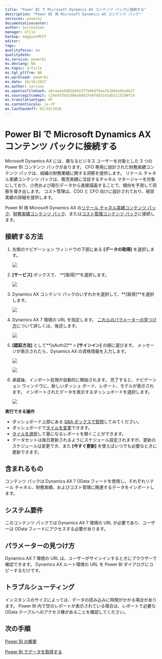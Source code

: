 ```yaml
---
title: "Power BI で Microsoft Dynamics AX コンテンツ パックに接続する"
description: "Power BI 用 Microsoft Dynamics AX コンテンツ パック"
services: powerbi
documentationcenter: 
author: SarinaJoan
manager: kfile
backup: maggiesMSFT
editor: 
tags: 
qualityfocus: no
qualitydate: 
ms.service: powerbi
ms.devlang: NA
ms.topic: article
ms.tgt_pltfrm: NA
ms.workload: powerbi
ms.date: 10/16/2017
ms.author: sarinas
ms.openlocfilehash: a0c4a4a5685b9923f794b9f9aa761884a9ea6b27
ms.sourcegitcommit: c24e5d7bd1806e0d637e974b5143ab5125298fc6
ms.translationtype: HT
ms.contentlocale: ja-JP
ms.lasthandoff: 02/19/2018
---
```

# <a name="connect-to-microsoft-dynamics-ax-content-pack-with-power-bi"></a>Power BI で Microsoft Dynamics AX コンテンツ パックに接続する
Microsoft Dynamics AX には、異なるビジネス ユーザーを対象とした 3 つの Power BI コンテンツ パックがあります。 CFO 専用に設計された財務実績コンテンツ パックは、組織の財務業績に関する洞察を提供します。 リテール チャネル実績コンテンツ パックは、販売実績に注目するチャネル マネージャーを対象にしており、小売および取引データから直接描画することで、傾向を予測して洞察を導き出します。 コスト管理は、COO と CFO 向けに設計されており、経営実績の詳細を提供します。

Power BI 用 Microsoft Dynamics AX の[リテール チャネル実績コンテンツ パック](https://app.powerbi.com/getdata/services/dynamics-ax-retail-channel-performance)、[財務実績コンテンツ パック](https://app.powerbi.com/getdata/services/dynamics-ax-financial-performance)、または[コスト管理コンテンツ パック](https://app.powerbi.com/getdata/services/dynamics-ax-cost-management)に接続します。

## <a name="how-to-connect"></a>接続する方法
1. 左側のナビゲーション ウィンドウの下部にある **[データの取得]** を選択します。
   
   ![](media/service-connect-to-microsoft-dynamics-ax/getdata.png)
2. **[サービス]** ボックスで、 **[取得]**を選択します。
   
   ![](media/service-connect-to-microsoft-dynamics-ax/services.png)
3. Dynamics AX コンテンツ パックのいずれかを選択して、**[取得]**を選択します。
   
   ![](media/service-connect-to-microsoft-dynamics-ax/mdax.png)
4. Dynamics AX 7 環境の URL を指定します。 [これらのパラメーターの見つけ方](#FindingParams)について詳しくは、後述します。
   
   ![](media/service-connect-to-microsoft-dynamics-ax/params.png)
5. **[認証方法]** として**[oAuth2]** \> **[サインイン]** の順に選びます。 メッセージが表示されたら、Dynamics AX の資格情報を入力します。
   
    ![](media/service-connect-to-microsoft-dynamics-ax/creds.png)
   
    ![](media/service-connect-to-microsoft-dynamics-ax/creds2.png)
6. 承諾後、インポート処理が自動的に開始されます。 完了すると、ナビゲーション ウィンドウに、新しいダッシュ ボード、レポート、モデルが表示されます。 インポートされたデータを表示するダッシュボードを選択します。
   
     ![](media/service-connect-to-microsoft-dynamics-ax/dashboard.png)

**実行できる操作**

* ダッシュボード上部にある [Q&A ボックスで質問](power-bi-q-and-a.md)してみてください。
* ダッシュボードで[タイルを変更](service-dashboard-edit-tile.md)できます。
* [タイルを選択](service-dashboard-tiles.md)して基になるレポートを開くことができます。
* データセットは毎日更新されるようにスケジュール設定されますが、更新のスケジュールは変更でき、また **[今すぐ更新]** を使えばいつでも必要なときに更新できます。

## <a name="whats-included"></a>含まれるもの
コンテンツ パックは Dynamics AX 7 OData フィードを使用し、それぞれリテール チャネル、財務実績、およびコスト管理に関連するデータをインポートします。

## <a name="system-requirements"></a>システム要件
このコンテンツ パックでは Dynamics AX 7 環境の URL が必要であり、ユーザーは OData フィードにアクセスする必要があります。

## <a name="finding-parameters"></a>パラメーターの見つけ方
<a name="FindingParams"></a>

Dynamics AX 7 環境の URL は、ユーザーがサインインするときにブラウザーで確認できます。 Dynamics AX ルート環境の URL を Power BI ダイアログにコピーするだけです。

## <a name="troubleshooting"></a>トラブルシューティング
インスタンスのサイズによっては、データの読み込みに時間がかかる場合があります。 Power BI 内で空のレポートが表示されている場合は、レポートで必要な OData テーブルへのアクセス権があることを確認してください。

## <a name="next-steps"></a>次の手順
[Power BI の概要](service-get-started.md)

[Power BI でデータを取得する](service-get-data.md)

